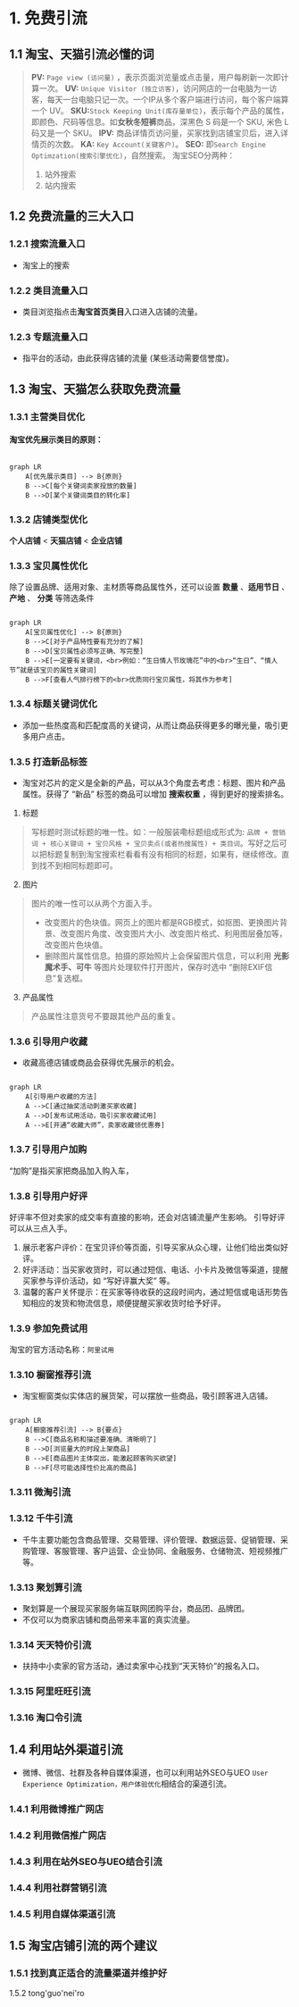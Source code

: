 # 1. 免费引流
## 1.1 淘宝、天猫引流必懂的词
> **PV:** `Page view (访问量)` ，表示页面浏览量或点击量，用户每刷新一次即计算一次。
> **UV:** `Unique Visitor (独立访客)`，访问网店的一台电脑为一访客，每天一台电脑只记一次。一个IP从多个客户端进行访问，每个客户端算一个 UV。
> **SKU:**`Stock Keeping Unit(库存量单位)`，表示每个产品的属性，即颜色、尺码等信息。如**女秋冬短裤**商品，深黑色 S 码是一个 SKU, 米色 L 码又是一个 SKU。
> **IPV:** 商品详情页访问量，买家找到店铺宝贝后，进入详情页的次数。
> **KA:** `Key Account(关键客户)`。
> **SEO:** 即`Search Engine Optimzation(搜索引擎优化)`，自然搜索。
> 淘宝SEO分两种：
> 1. 站外搜索
> 2. 站内搜索
## 1.2 免费流量的三大入口
### 1.2.1 搜索流量入口
- 淘宝上的搜索
### 1.2.2 类目流量入口
- 类目浏览指点击**淘宝首页类目**入口进入店铺的流量。
### 1.2.3 专题流量入口
- 指平台的活动，由此获得店铺的流量 (某些活动需要信誉度)。
## 1.3 淘宝、天猫怎么获取免费流量
### 1.3.1 主营类目优化
#### 淘宝优先展示类目的原则：

```mermaid

graph LR
    A[优先展示类目] --> B{原则}
    B -->C[每个关键词卖家投放的数量]
    B -->D[某个关键词类目的转化率]
```
### 1.3.2 店铺类型优化

**个人店铺** < **天猫店铺**  < **企业店铺**
### 1.3.3 宝贝属性优化
除了设置品牌、适用对象、主材质等商品属性外，还可以设置 **数量** 、**适用节日** 、**产地** 、 **分类** 等筛选条件
```mermaid

graph LR
    A[宝贝属性优化] --> B{原则}
    B -->C[对于产品特性要有充分的了解]
    B -->D[宝贝属性必须写正确、写完整]
    B -->E[一定要有关键词，<br>例如：“生日情人节玫瑰花”中的<br>“生日”、“情人节”就是该宝贝的属性关键词]
    B -->F[查看人气排行榜下的<br>优质同行宝贝属性，将其作为参考]
```
### 1.3.4 标题关键词优化
 - 添加一些热度高和匹配度高的关键词，从而让商品获得更多的曝光量，吸引更多用户点击。
### 1.3.5 打造新品标签
- 淘宝对芯片的定义是全新的产品，可以从3个角度去考虑：标题、图片和产品属性。获得了 “新品” 标签的商品可以增加 **搜索权重** ，得到更好的搜索排名。
1. 标题
> 	写标题时测试标题的唯一性。如：一般服装嘞标题组成形式为: `品牌 + 营销词 + 核心关键词 + 宝贝风格 + 宝贝卖点(或者热搜属性) + 类目词`。写好之后可以把标题复制到淘宝搜索栏看看有没有相同的标题，如果有，继续修改。直到找不到相同标题即可。
2. 图片
> 图片的唯一性可以从两个方面入手。
>  -  改变图片的色块值。网页上的图片都是RGB模式，如抠图、更换图片背景、改变图片角度、改变图片大小、改变图片格式、利用图层叠加等，改变图片色块值。
>  - 删除图片属性信息。拍摄的原始照片上会保留图片信息，可以利用 **光影魔术手、可牛** 等图片处理软件打开图片，保存时选中 “删除EXIF信息”复选框。
3. 产品属性
> 产品属性注意货号不要跟其他产品的重复。

### 1.3.6 引导用户收藏
- 收藏高德店铺或商品会获得优先展示的机会。
```mermaid

graph LR
    A[引导用户收藏的方法]
    A -->C[通过抽奖活动刺激买家收藏]
    A -->D[发布试用活动，吸引买家收藏试用]
    A -->E[开通“收藏大师”，卖家收藏领优惠券]
```
### 1.3.7 引导用户加购
“加购”是指买家把商品加入购入车，
### 1.3.8 引导用户好评
好评率不但对卖家的成交率有直接的影响，还会对店铺流量产生影响。
引导好评可以从三点入手。
1. 展示老客户评价：在宝贝评价等页面，引导买家从众心理，让他们给出类似好评。
2. 好评活动：当买家收货时，可以通过短信、电话、小卡片及微信等渠道，提醒买家参与评价活动，如 “写好评赢大奖” 等。
3. 温馨的客户关怀提示：在买家等待收获的这段时间内，通过短信或电话形势告知相应的发货和物流信息，顺便提醒买家收货时给予好评。
### 1.3.9 参加免费试用
淘宝的官方活动名称：`阿里试用` 
### 1.3.10 橱窗推荐引流
- 淘宝橱窗类似实体店的展货架，可以摆放一些商品，吸引顾客进入店铺。
```mermaid

graph LR
    A[橱窗推荐引流] --> B{要点}
    B -->C[商品名称和描述要准确、清晰明了]
    B -->D[浏览量大的时段上架商品]
    B -->E[商品图片主体突出，能激起顾客购买欲望]
    B -->F[尽可能选择性价比高的商品]
```
### 1.3.11 微淘引流
### 1.3.12 千牛引流
- 千牛主要功能包含商品管理、交易管理、评价管理、数据运营、促销管理、采购管理、客服管理、客户运营、企业协同、金融服务、仓储物流、短视频推广等。
### 1.3.13 聚划算引流
- 聚划算是一个展现买家服务端互联网团购平台，商品团、品牌团。
- 不仅可以为商家店铺和商品带来丰富的真实流量。
### 1.3.14 天天特价引流
- 扶持中小卖家的官方活动，通过卖家中心找到“天天特价”的报名入口。
### 1.3.15 阿里旺旺引流
### 1.3.16 淘口令引流
## 1.4 利用站外渠道引流
- 微博、微信、社群及各种自媒体渠道，也可以利用站外SEO与UEO `User Experience Optimization，用户体验优化`相结合的渠道引流。
### 1.4.1 利用微博推广网店
### 1.4.2 利用微信推广网店
### 1.4.3 利用在站外SEO与UEO结合引流
### 1.4.4 利用社群营销引流
### 1.4.5 利用自媒体渠道引流
## 1.5 淘宝店铺引流的两个建议
### 1.5.1 找到真正适合的流量渠道并维护好
1.5.2 tong'guo'nei'ro